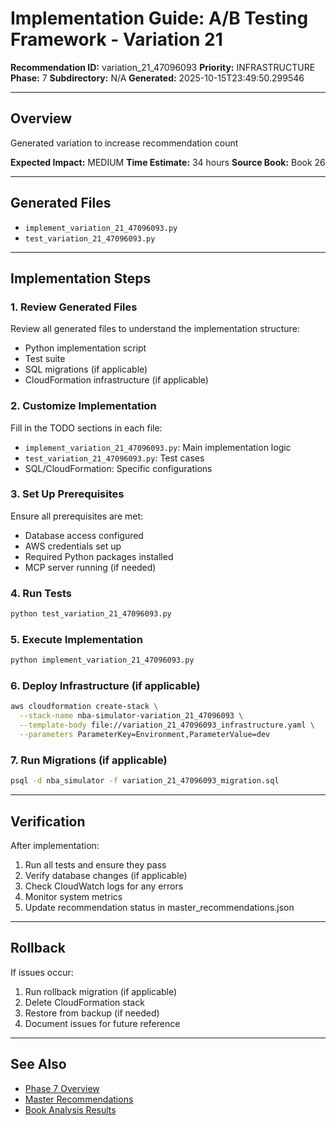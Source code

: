 # Implementation Guide: A/B Testing Framework - Variation 21

**Recommendation ID:** variation_21_47096093
**Priority:** INFRASTRUCTURE
**Phase:** 7
**Subdirectory:** N/A
**Generated:** 2025-10-15T23:49:50.299546

---

## Overview

Generated variation to increase recommendation count

**Expected Impact:** MEDIUM
**Time Estimate:** 34 hours
**Source Book:** Book 26

---

## Generated Files

- `implement_variation_21_47096093.py`
- `test_variation_21_47096093.py`

---

## Implementation Steps

### 1. Review Generated Files

Review all generated files to understand the implementation structure:
- Python implementation script
- Test suite
- SQL migrations (if applicable)
- CloudFormation infrastructure (if applicable)

### 2. Customize Implementation

Fill in the TODO sections in each file:
- `implement_variation_21_47096093.py`: Main implementation logic
- `test_variation_21_47096093.py`: Test cases
- SQL/CloudFormation: Specific configurations

### 3. Set Up Prerequisites

Ensure all prerequisites are met:
- Database access configured
- AWS credentials set up
- Required Python packages installed
- MCP server running (if needed)

### 4. Run Tests

```bash
python test_variation_21_47096093.py
```

### 5. Execute Implementation

```bash
python implement_variation_21_47096093.py
```

### 6. Deploy Infrastructure (if applicable)

```bash
aws cloudformation create-stack \
  --stack-name nba-simulator-variation_21_47096093 \
  --template-body file://variation_21_47096093_infrastructure.yaml \
  --parameters ParameterKey=Environment,ParameterValue=dev
```

### 7. Run Migrations (if applicable)

```bash
psql -d nba_simulator -f variation_21_47096093_migration.sql
```

---

## Verification

After implementation:
1. Run all tests and ensure they pass
2. Verify database changes (if applicable)
3. Check CloudWatch logs for any errors
4. Monitor system metrics
5. Update recommendation status in master_recommendations.json

---

## Rollback

If issues occur:
1. Run rollback migration (if applicable)
2. Delete CloudFormation stack
3. Restore from backup (if needed)
4. Document issues for future reference

---

## See Also

- [Phase 7 Overview](/Users/ryanranft/nba-simulator-aws/docs/phases/phase_7/)
- [Master Recommendations](/Users/ryanranft/nba-mcp-synthesis/analysis_results/master_recommendations.json)
- [Book Analysis Results](/Users/ryanranft/nba-mcp-synthesis/analysis_results/)
